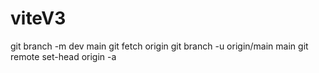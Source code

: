 # viteV3
git branch -m dev main
git fetch origin
git branch -u origin/main main
git remote set-head origin -a
